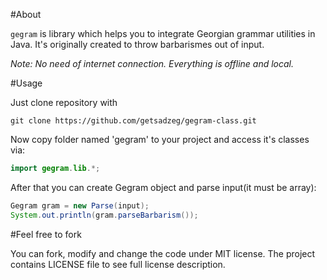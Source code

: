 #About

``gegram`` is library which helps you to integrate Georgian grammar utilities in Java. It's originally created to throw barbarismes out of input.

*Note: No need of internet connection. Everything is offline and local.*

#Usage

Just clone repository with 

```
git clone https://github.com/getsadzeg/gegram-class.git
```
Now copy folder named 'gegram' to your project and access it's classes via:

```java
import gegram.lib.*;
```

After that you can create Gegram object and parse input(it must be array):

```java
Gegram gram = new Parse(input);
System.out.println(gram.parseBarbarism());
```

#Feel free to fork

You can fork, modify and change the code under MIT license. The project contains LICENSE file to see full license description.
